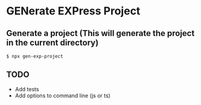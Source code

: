 # GENerate EXPress Project

## Generate a project (This will generate the project in the current directory)

```
$ npx gen-exp-project
```

## TODO

- Add tests
- Add options to command line (js or ts)
